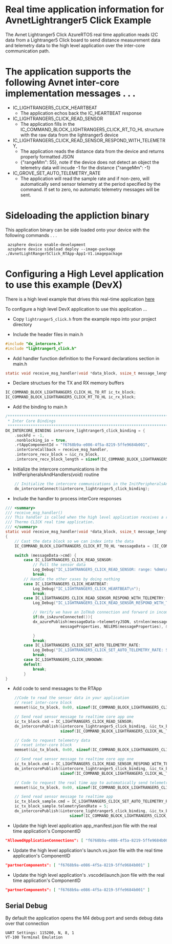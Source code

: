 # Real time application information for AvnetLightranger5 Click Example

The Avnet Lightranger5 Click AzureRTOS real time application reads I2C data from a Lightranger5 Click board to send distance measurement data and telemetry data to the high level application over the inter-core communication path.

# The application supports the following Avnet inter-core implementation messages . . .

* IC_LIGHTRANGER5_CLICK_HEARTBEAT 
  * The application echos back the IC_HEARTBEAT response
* IC_LIGHTRANGER5_CLICK_READ_SENSOR
  * The application fills in the IC_COMMAND_BLOCK_LIGHTRANGER5_CLICK_RT_TO_HL structure with the raw data from the lightranger5 device
* IC_LIGHTRANGER5_CLICK_READ_SENSOR_RESPOND_WITH_TELEMETRY, 
  * The application reads the distance data from the device and returns properly formatted JSON
  * {"rangeMm": 55}, note if the device does not detect an object the telemetry data will incude -1 for the distance {"rangeMm": -1}
* IC_GROVE_SET_AUTO_TELEMETRY_RATE
  * The application will read the sample rate and if non-zero, will automatically send sensor telemetry at the period specified by the command.  If set to zero, no automatic telemetry messages will be sent. 

# Sideloading the appliction binary

This application binary can be side loaded onto your device with the following commands . . .

     azsphere device enable-development
     azsphere device sideload deploy --image-package ./AvnetLightRanger5Click_RTApp-App1-V1.imagepackage

# Configuring a High Level application to use this example (DevX)
There is a high level example that drives this real-time application [here](https://github.com/Avnet/AzureSphereDevX.Examples)

To configure a high level DevX application to use this application ...

* Copy ```lightranger5_click.h``` from the example repo into your project directory

* Include the header files in main.h

```c
#include "dx_intercore.h"
#include "lightranger5_click.h"
```

* Add handler function definition to the Forward declarations section in main.h
```c
static void receive_msg_handler(void *data_block, ssize_t message_length);
```

* Declare structues for the TX and RX memory buffers
```c
IC_COMMAND_BLOCK_LIGHTRANGER5_CLICK_HL_TO_RT ic_tx_block;
IC_COMMAND_BLOCK_LIGHTRANGER5_CLICK_RT_TO_HL ic_rx_block;
```

* Add the binding to main.h
```c
/****************************************************************************************
 * Inter Core Bindings
 *****************************************************************************************/
DX_INTERCORE_BINDING intercore_lightranger5_click_binding = {
    .sockFd = -1,
    .nonblocking_io = true,
    .rtAppComponentId = "f6768b9a-e086-4f5a-8219-5ffe9684b001",
    .interCoreCallback = receive_msg_handler,
    .intercore_recv_block = &ic_rx_block,
    .intercore_recv_block_length = sizeof(IC_COMMAND_BLOCK_LIGHTRANGER5_CLICK_RT_TO_HL)};
```

* Initialize the intercore communications in the InitPeripheralsAndHandlers(void) routine
```c
    // Initialize the intercore communications in the InitPeripheralsAndHandlers(void) routine
    dx_intercoreConnect(&intercore_lightranger5_click_binding);
```
* Include the handler to process interCore responses
```c
/// <summary>
/// receive_msg_handler()
/// This handler is called when the high level application receives a raw data read response from the 
/// Thermo CLICK real time application.
/// </summary>
static void receive_msg_handler(void *data_block, ssize_t message_length)
{
    // Cast the data block so we can index into the data
    IC_COMMAND_BLOCK_LIGHTRANGER5_CLICK_RT_TO_HL *messageData = (IC_COMMAND_BLOCK_LIGHTRANGER5_CLICK_RT_TO_HL*) data_block;

    switch (messageData->cmd) {
        case IC_LIGHTRANGER5_CLICK_READ_SENSOR:
            // Pull the sensor data 
            Log_Debug("IC_LIGHTRANGER5_CLICK_READ_SENSOR: range: %dmm\n", messageData->range_mm);
            break;
        // Handle the other cases by doing nothing
        case IC_LIGHTRANGER5_CLICK_HEARTBEAT:
            Log_Debug("IC_LIGHTRANGER5_CLICK_HEARTBEAT\n");
            break;
        case IC_LIGHTRANGER5_CLICK_READ_SENSOR_RESPOND_WITH_TELEMETRY:
            Log_Debug("IC_LIGHTRANGER5_CLICK_READ_SENSOR_RESPOND_WITH_TELEMETRY: %s\n", messageData->telemetryJSON);

            // Verify we have an IoTHub connection and forward in incomming JSON telemetry data
            if(dx_isAzureConnected()){
            dx_azurePublish(messageData->telemetryJSON, strnlen(messageData->telemetryJSON, JSON_STRING_MAX_SIZE), 
                        messageProperties, NELEMS(messageProperties), &contentProperties);

            }
            break;
        case IC_LIGHTRANGER5_CLICK_SET_AUTO_TELEMETRY_RATE:
            Log_Debug("IC_LIGHTRANGER5_CLICK_SET_AUTO_TELEMETRY_RATE: Set to %d seconds\n", messageData->telemtrySendRate);
            break;
        case IC_LIGHTRANGER5_CLICK_UNKNOWN:
        default:
            break;
        }
}
```
* Add code to send messages to the RTApp
```c
    //Code to read the sensor data in your application
    // reset inter-core block
    memset(&ic_tx_block, 0x00, sizeof(IC_COMMAND_BLOCK_LIGHTRANGER5_CLICK_HL_TO_RT));

    // Send read sensor message to realtime core app one
    ic_tx_block.cmd = IC_LIGHTRANGER5_CLICK_READ_SENSOR;
    dx_intercorePublish(&intercore_lightranger5_click_binding, &ic_tx_block,
                        sizeof(IC_COMMAND_BLOCK_LIGHTRANGER5_CLICK_HL_TO_RT));

    // Code to request telemetry data 
    // reset inter-core block
    memset(&ic_tx_block, 0x00, sizeof(IC_COMMAND_BLOCK_LIGHTRANGER5_CLICK_HL_TO_RT));

    // Send read sensor message to realtime core app one
    ic_tx_block.cmd = IC_LIGHTRANGER5_CLICK_READ_SENSOR_RESPOND_WITH_TELEMETRY;
    dx_intercorePublish(&intercore_lightranger5_click_binding, &ic_tx_block,
                        sizeof(IC_COMMAND_BLOCK_LIGHTRANGER5_CLICK_HL_TO_RT));;

    // Code to request the real time app to automatically send telemetry data every 5 seconds
    memset(&ic_tx_block, 0x00, sizeof(IC_COMMAND_BLOCK_LIGHTRANGER5_CLICK_HL_TO_RT));

    // Send read sensor message to realtime app
    ic_tx_block_sample.cmd = IC_LIGHTRANGER5_CLICK_SET_AUTO_TELEMETRY_RATE;
    ic_tx_block_sample.telemetrySendRate = 5;
    dx_intercorePublish(&intercore_lightranger5_click_binding, &ic_tx_block_sample,
                            sizeof(IC_COMMAND_BLOCK_LIGHTRANGER5_CLICK_HL_TO_RT));     
```
* Update the high level application app_manifest.json file with the real time application's ComponentID
 ```JSON
 "AllowedApplicationConnections": [ "f6768b9a-e086-4f5a-8219-5ffe9684b001" ]
 ```
* Update the high level application's launch.vs.json  file with the real time application's ComponentID
 ```JSON
"partnerComponents": [ "f6768b9a-e086-4f5a-8219-5ffe9684b001" ]
```
* Update the high level application's .vscode\launch.json  file with the real time application's ComponentID
 ```JSON
"partnerComponents": [ "f6768b9a-e086-4f5a-8219-5ffe9684b001" ]
 ```

## Serial Debug
By default the application opens the M4 debug port and sends debug data over that connection

    UART Settings: 115200, N, 8, 1
    VT-100 Terminal Emulation
